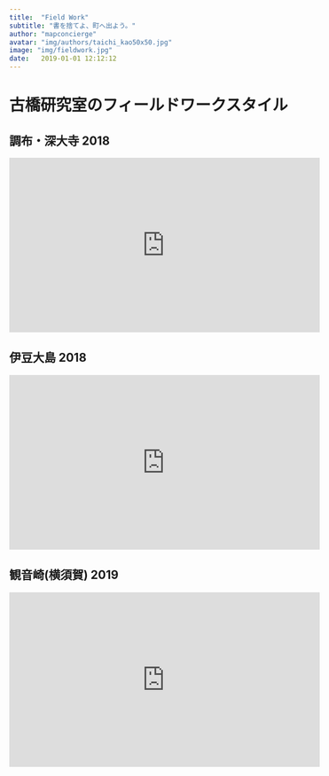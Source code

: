 ```yaml
---
title:  "Field Work"
subtitle: "書を捨てよ、町へ出よう。"
author: "mapconcierge"
avatar: "img/authors/taichi_kao50x50.jpg"
image: "img/fieldwork.jpg"
date:   2019-01-01 12:12:12
---
```


# 古橋研究室のフィールドワークスタイル

## 調布・深大寺 2018
<iframe width="560" height="315" src="https://www.youtube.com/embed/95u6qxlg3N4" frameborder="0" allow="accelerometer; autoplay; encrypted-media; gyroscope; picture-in-picture" allowfullscreen></iframe>

## 伊豆大島 2018
<iframe width="560" height="315" src="https://www.youtube.com/embed/vxaEch3z5PY" frameborder="0" allow="accelerometer; autoplay; encrypted-media; gyroscope; picture-in-picture" allowfullscreen></iframe>

## 観音崎(横須賀) 2019
<iframe width="560" height="315" src="https://www.youtube.com/embed/v7_On5tGSro" frameborder="0" allow="accelerometer; autoplay; encrypted-media; gyroscope; picture-in-picture" allowfullscreen></iframe>
